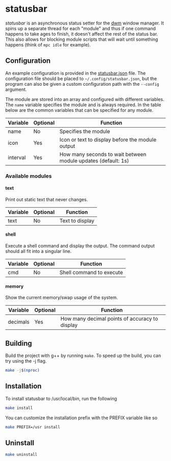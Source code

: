 # statusbar

*statusbar* is an asynchronous status setter for the [dwm](https://dwm.suckless.org/) window manager. It spins up a separate thread for each "module" and thus if one command happens to take ages to finish, it doesn't affect the rest of the status bar. This also allows for blocking module scripts that will wait until something happens (think of `mpc idle` for example).

## Configuration
An example configuration is provided in the [statusbar.json](./statusbar.json) file. The configuration file should be placed to `~/.config/statusbar.json`, but the program can also be given a custom configuration path with the `--config` argument.

The module are stored into an array and configured with different variables. The `name` variable specifies the module and is always required. In the table below are the common variables that can be specified for any module.

| Variable | Optional | Function |
|----------|----------|----------|
| name     | No       | Specifies the module |
| icon     | Yes      | Icon or text to display before the module output |
| interval | Yes      | How many seconds to wait between module updates (default: 1s) |

### Available modules

#### text
Print out static text that never changes.

| Variable | Optional | Function |
|----------|----------|----------|
| text     | No       | Text to display |

#### shell
Execute a shell command and display the output. The command output should all fit into a singular line.

| Variable | Optional | Function |
|----------|----------|----------|
| cmd      | No       | Shell command to execute |

#### memory
Show the current memory/swap usage of the system.

| Variable | Optional | Function |
|----------|----------|----------|
| decimals | Yes      | How many decimal points of accuracy to display |


## Building
Build the project with g++ by running `make`. To speed up the build, you can try using the -j flag.
```sh
make -j$(nproc)
```

## Installation
To install statusbar to /usr/local/bin, run the following
```sh
make install
```
You can customize the installation prefix with the PREFIX variable like so
```sh
make PREFIX=/usr install
```

## Uninstall
```sh
make uninstall
```
